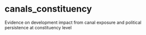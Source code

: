 # canals_constituency
Evidence on development impact from canal exposure and political persistence at constituency level
